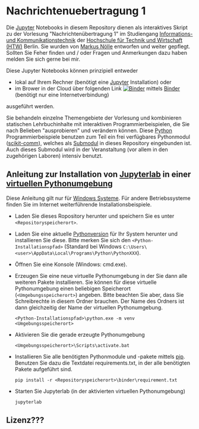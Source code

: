 # Nachrichtenuebertragung 1

Die [Jupyter](https://de.wikipedia.org/wiki/Project_Jupyter) Notebooks in diesem Repository dienen als interaktives Skript zu der Vorlesung "Nachrichtenübertragung 1" im Studiengang [Informations- und Kommunikationstechnik](https://ikt-bachelor.htw-berlin.de/) der [Hochschule für Technik und Wirtschaft (HTW)](https://www.htw-berlin.de/) Berlin. Sie wurden von [Markus Nölle](https://www.htw-berlin.de/hochschule/personen/person/?eid=9586) entworfen und weiter gepflegt. Sollten Sie Feher finden und / oder Fragen und Anmerkungen dazu haben melden Sie sich gerne bei mir.

Diese Jupyter Notebooks können prinzipiell entweder
* lokal auf Ihrem Rechner (benötigt eine [Jupyter](https://de.wikipedia.org/wiki/Project_Jupyter) Installation) oder
* im Brower in der Cloud über folgenden Link [![Binder](https://mybinder.org/badge_logo.svg)](https://mybinder.org/v2/gh/htw-ikt-noelle/nachrichtenuebertragung1.git/HEAD?urlpath=lab) mittels [Binder](https://mybinder.org/) (benötigt nur eine Internetverbindung) 

ausgeführt werden.

Sie behandeln einzelne Themengebiete der Vorlesung und kombinieren statischen Lehrbuchinhalte mit interaktiven Programmierbeispielen, die Sie nach Belieben "ausprobieren" und verändern können. Diese [Python](https://de.wikipedia.org/wiki/Python_(Programmiersprache)) Programmierbeispiele benutzen zum Teil ein frei verfügbares Pythonmodul ([scikit-comm](https://gitlab.rz.htw-berlin.de/noelle/comm)), welches als [Submodul](https://git-scm.com/book/de/v2/Git-Tools-Submodule) in dieses Repository eingebunden ist. Auch dieses Submodul wird in der Veranstaltung (vor allem in den zugehörigen Laboren) intensiv benutzt.

## Anleitung zur Installation von [Jupyterlab](https://de.wikipedia.org/wiki/Project_Jupyter#JupyterLab) in einer [virtuellen Pythonumgebung](https://docs.python.org/3/library/venv.html)

Diese Anleitung gilt nur für [Windows Systeme](https://de.wikipedia.org/wiki/Microsoft_Windows). Für andere Betriebssysteme finden Sie im Internet weiterführende Installationsbeispiele.

* Laden Sie dieses Ropository herunter und speichern Sie es unter `<Repositoryspeicherort>`.
* Laden Sie eine aktuelle [Pythonversion](https://www.python.org/downloads/) für Ihr System herunter und installieren Sie diese. Bitte merken Sie sich den `<Python-Installationspfad>` (Standard bei Windows `C:\Users\<user>\AppData\Local\Programs\Python\PythonXXX`).
* Öffnen Sie eine Konsole (Windows: cmd.exe).
* Erzeugen Sie eine neue virtuelle Pythonumgebung in der Sie dann alle weiteren Pakete installieren. Sie können für diese virtuelle Pythonumgebung einen beliebigen Speicherort (`<Umgebungsspeicherort>`) angeben. Bitte beachten Sie aber, dass Sie Schreibrechte in diesem Ordner brauchen. Der Name des Ordners ist dann gleichzeitig der Name der virtuellen Pythonumgebung.
  
  `<Python-Installationspfad>\python.exe -m venv <Umgebungsspeicherort>`
  
* Aktivieren Sie die gerade erzeugte Pythonumgebung

    `<Umgebungsspeicherort>\Scripts\activate.bat`

* Installieren Sie alle benötigten Pythonmodule und -pakete mittels [pip](https://de.wikipedia.org/wiki/Pip_(Python)). Benutzen Sie dazu die Textdatei requirements.txt, in der alle benötigten Pakete aufgeführt sind.

    `pip install -r <Repositoryspeicherort>\binder\requirement.txt`

* Starten Sie Jupyterlab (in der aktivierten virtuellen Pythonumgebung)
  
    `jupyterlab`

## Lizenz???

